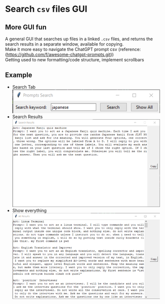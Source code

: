# Search `csv` files GUI
## More GUI fun
A general GUI that searches up files in a linked `.csv` files, and returns the search results in a separate window, available for copying.
<br>
Make it more easy to navigate the ChatGPT prompt csv (reference: (https://github.com/f/awesome-chatgpt-prompts.git))
<br>
Getting used to new formatting/code structure, implement scrollbars

## Example
- Search Tab
![Search Tab](search.png)
- Search Results
![Search Results tab](search_result.png)
- Show everything
![everything query](show_all.png)